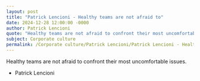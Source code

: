 ```yaml
---
layout: post
title: "Patrick Lencioni - Healthy teams are not afraid to"
date: 2024-12-28 12:00:00 -0000
author: Patrick Lencioni
quote: "Healthy teams are not afraid to confront their most uncomfortable issues."
subject: Corporate culture
permalink: /Corporate culture/Patrick Lencioni/Patrick Lencioni - Healthy teams are not afraid to
---
```


Healthy teams are not afraid to confront their most uncomfortable issues.

- Patrick Lencioni
